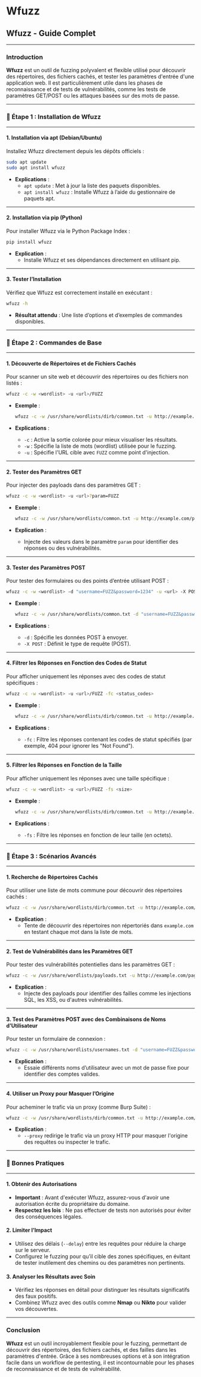 # Wfuzz

## Wfuzz - Guide Complet

***

### Introduction

**Wfuzz** est un outil de fuzzing polyvalent et flexible utilisé pour découvrir des répertoires, des fichiers cachés, et tester les paramètres d'entrée d'une application web. Il est particulièrement utile dans les phases de reconnaissance et de tests de vulnérabilités, comme les tests de paramètres GET/POST ou les attaques basées sur des mots de passe.

***

### 🚀 Étape 1 : Installation de Wfuzz

***

#### 1. Installation via **apt** (Debian/Ubuntu)

Installez Wfuzz directement depuis les dépôts officiels :

```bash
sudo apt update
sudo apt install wfuzz
```

* **Explications** :
  * `apt update` : Met à jour la liste des paquets disponibles.
  * `apt install wfuzz` : Installe Wfuzz à l’aide du gestionnaire de paquets apt.

***

#### 2. Installation via **pip** (Python)

Pour installer Wfuzz via le Python Package Index :

```bash
pip install wfuzz
```

* **Explication** :
  * Installe Wfuzz et ses dépendances directement en utilisant pip.

***

#### 3. Tester l’Installation

Vérifiez que Wfuzz est correctement installé en exécutant :

```bash
wfuzz -h
```

* **Résultat attendu** : Une liste d’options et d’exemples de commandes disponibles.

***

### 🚀 Étape 2 : Commandes de Base

***

#### 1. Découverte de Répertoires et de Fichiers Cachés

Pour scanner un site web et découvrir des répertoires ou des fichiers non listés :

```bash
wfuzz -c -w <wordlist> -u <url>/FUZZ
```

*   **Exemple** :

    ```bash
    wfuzz -c -w /usr/share/wordlists/dirb/common.txt -u http://example.com/FUZZ
    ```
* **Explications** :
  * `-c` : Active la sortie colorée pour mieux visualiser les résultats.
  * `-w` : Spécifie la liste de mots (wordlist) utilisée pour le fuzzing.
  * `-u` : Spécifie l'URL cible avec `FUZZ` comme point d'injection.

***

#### 2. Tester des Paramètres GET

Pour injecter des payloads dans des paramètres GET :

```bash
wfuzz -c -w <wordlist> -u <url>?param=FUZZ
```

*   **Exemple** :

    ```bash
    wfuzz -c -w /usr/share/wordlists/common.txt -u http://example.com/page?param=FUZZ
    ```
* **Explication** :
  * Injecte des valeurs dans le paramètre `param` pour identifier des réponses ou des vulnérabilités.

***

#### 3. Tester des Paramètres POST

Pour tester des formulaires ou des points d’entrée utilisant POST :

```bash
wfuzz -c -w <wordlist> -d "username=FUZZ&password=1234" -u <url> -X POST
```

*   **Exemple** :

    ```bash
    wfuzz -c -w /usr/share/wordlists/common.txt -d "username=FUZZ&password=1234" -u http://example.com/login -X POST
    ```
* **Explications** :
  * `-d` : Spécifie les données POST à envoyer.
  * `-X POST` : Définit le type de requête (POST).

***

#### 4. Filtrer les Réponses en Fonction des Codes de Statut

Pour afficher uniquement les réponses avec des codes de statut spécifiques :

```bash
wfuzz -c -w <wordlist> -u <url>/FUZZ -fc <status_codes>
```

*   **Exemple** :

    ```bash
    wfuzz -c -w /usr/share/wordlists/dirb/common.txt -u http://example.com/FUZZ -fc 404
    ```
* **Explications** :
  * `-fc` : Filtre les réponses contenant les codes de statut spécifiés (par exemple, 404 pour ignorer les "Not Found").

***

#### 5. Filtrer les Réponses en Fonction de la Taille

Pour afficher uniquement les réponses avec une taille spécifique :

```bash
wfuzz -c -w <wordlist> -u <url>/FUZZ -fs <size>
```

*   **Exemple** :

    ```bash
    wfuzz -c -w /usr/share/wordlists/dirb/common.txt -u http://example.com/FUZZ -fs 1234
    ```
* **Explications** :
  * `-fs` : Filtre les réponses en fonction de leur taille (en octets).

***

### 🚀 Étape 3 : Scénarios Avancés

***

#### 1. Recherche de Répertoires Cachés

Pour utiliser une liste de mots commune pour découvrir des répertoires cachés :

```bash
wfuzz -c -w /usr/share/wordlists/dirb/common.txt -u http://example.com/FUZZ
```

* **Explication** :
  * Tente de découvrir des répertoires non répertoriés dans `example.com` en testant chaque mot dans la liste de mots.

***

#### 2. Test de Vulnérabilités dans les Paramètres GET

Pour tester des vulnérabilités potentielles dans les paramètres GET :

```bash
wfuzz -c -w /usr/share/wordlists/payloads.txt -u http://example.com/page?input=FUZZ
```

* **Explication** :
  * Injecte des payloads pour identifier des failles comme les injections SQL, les XSS, ou d'autres vulnérabilités.

***

#### 3. Test des Paramètres POST avec des Combinaisons de Noms d’Utilisateur

Pour tester un formulaire de connexion :

```bash
wfuzz -c -w /usr/share/wordlists/usernames.txt -d "username=FUZZ&password=password123" -u http://example.com/login -X POST
```

* **Explication** :
  * Essaie différents noms d’utilisateur avec un mot de passe fixe pour identifier des comptes valides.

***

#### 4. Utiliser un Proxy pour Masquer l’Origine

Pour acheminer le trafic via un proxy (comme Burp Suite) :

```bash
wfuzz -c -w /usr/share/wordlists/dirb/common.txt -u http://example.com/FUZZ --proxy http://127.0.0.1:8080
```

* **Explication** :
  * `--proxy` redirige le trafic via un proxy HTTP pour masquer l'origine des requêtes ou inspecter le trafic.

***

### 📖 Bonnes Pratiques

***

#### 1. Obtenir des Autorisations

* **Important** : Avant d'exécuter Wfuzz, assurez-vous d'avoir une autorisation écrite du propriétaire du domaine.
* **Respectez les lois** : Ne pas effectuer de tests non autorisés pour éviter des conséquences légales.

#### 2. Limiter l’Impact

* Utilisez des délais (`--delay`) entre les requêtes pour réduire la charge sur le serveur.
* Configurez le fuzzing pour qu’il cible des zones spécifiques, en évitant de tester inutilement des chemins ou des paramètres non pertinents.

#### 3. Analyser les Résultats avec Soin

* Vérifiez les réponses en détail pour distinguer les résultats significatifs des faux positifs.
* Combinez Wfuzz avec des outils comme **Nmap** ou **Nikto** pour valider vos découvertes.

***

### Conclusion

**Wfuzz** est un outil incroyablement flexible pour le fuzzing, permettant de découvrir des répertoires, des fichiers cachés, et des failles dans les paramètres d'entrée. Grâce à ses nombreuses options et à son intégration facile dans un workflow de pentesting, il est incontournable pour les phases de reconnaissance et de tests de vulnérabilité.
